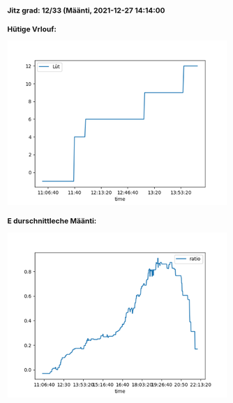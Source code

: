 ### Jitz grad: 12/33 (Määnti, 2021-12-27 14:14:00

### Hütige Vrlouf:
![Graph](Today.png)

### E durschnittleche Määnti:
![Graph](Määnti.png)